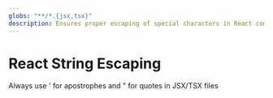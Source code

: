 ```yaml
---
globs: "**/*.{jsx,tsx}"
description: Ensures proper escaping of special characters in React components
---
```


# React String Escaping

Always use &apos; for apostrophes and &quot; for quotes in JSX/TSX files